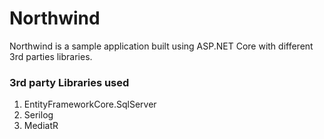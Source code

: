 # Northwind
Northwind is a sample application built using ASP.NET Core with different 3rd parties libraries. 

### 3rd party Libraries used
1. EntityFrameworkCore.SqlServer
2. Serilog
3. MediatR
